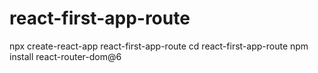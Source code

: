# react-first-app-route

npx create-react-app react-first-app-route
cd react-first-app-route
npm install react-router-dom@6
